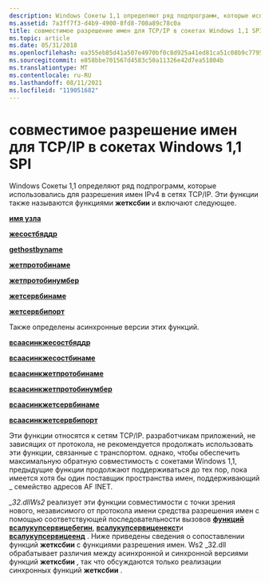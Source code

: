 ```yaml
---
description: Windows Сокеты 1,1 определяют ряд подпрограмм, которые использовались для разрешения имен IPv4 в сетях TCP/IP. Эти функции также называются функциями Жетксбии и включают следующее.
ms.assetid: 7a3ff7f3-d4b9-4900-8fd8-708a89c78c0a
title: совместимое разрешение имен для TCP/IP в сокетах Windows 1,1 SPI
ms.topic: article
ms.date: 05/31/2018
ms.openlocfilehash: ea355eb85d41a507e4970bf0c8d925a41ed81ca51c08b9c77955ad702a62d27c
ms.sourcegitcommit: e858bbe701567d4583c50a11326e42d7ea51804b
ms.translationtype: MT
ms.contentlocale: ru-RU
ms.lasthandoff: 08/11/2021
ms.locfileid: "119051682"
---
```

# <a name="compatible-name-resolution-for-tcpip-in-the-windows-sockets-11-spi"></a>совместимое разрешение имен для TCP/IP в сокетах Windows 1,1 SPI

Windows Сокеты 1,1 определяют ряд подпрограмм, которые использовались для разрешения имен IPv4 в сетях TCP/IP. Эти функции также называются функциями **жетксбии** и включают следующее.

[**имя узла**](/windows/desktop/api/winsock/nf-winsock-gethostname)

[**жесостбяддр**](/windows/win32/api/wsipv6ok/nf-wsipv6ok-gethostbyaddr)

[**gethostbyname**](/windows/win32/api/wsipv6ok/nf-wsipv6ok-gethostbyname)

[**жетпротобинаме**](/windows/desktop/api/winsock/nf-winsock-getprotobyname)

[**жетпротобинумбер**](/windows/desktop/api/winsock/nf-winsock-getprotobynumber)

[**жетсервбинаме**](/windows/desktop/api/winsock/nf-winsock-getservbyname)

[**жетсервбипорт**](/windows/desktop/api/winsock/nf-winsock-getservbyport)

Также определены асинхронные версии этих функций.

[**всаасинкжесостбяддр**](/windows/win32/api/winsock/nf-winsock-wsaasyncgethostbyaddr)

[**всаасинкжесостбинаме**](/windows/win32/api/winsock/nf-winsock-wsaasyncgethostbyname)

[**всаасинкжетпротобинаме**](/windows/desktop/api/winsock/nf-winsock-wsaasyncgetprotobyname)

[**всаасинкжетпротобинумбер**](/windows/desktop/api/winsock/nf-winsock-wsaasyncgetprotobynumber)

[**всаасинкжетсервбинаме**](/windows/desktop/api/winsock/nf-winsock-wsaasyncgetservbyname)

[**всаасинкжетсервбипорт**](/windows/desktop/api/winsock/nf-winsock-wsaasyncgetservbyport)

Эти функции относятся к сетям TCP/IP. разработчикам приложений, не зависящих от протокола, не рекомендуется продолжать использовать эти функции, связанные с транспортом. однако, чтобы обеспечить максимальную обратную совместимость с сокетами Windows 1,1, предыдущие функции продолжают поддерживаться до тех пор, пока имеется хотя бы один поставщик пространства имен, поддерживающий \_ семейство адресов AF INET.

*\_32.dllWs2* реализует эти функции совместимости с точки зрения нового, независимого от протокола имени средства разрешения имен с помощью соответствующей последовательности вызовов [**функций всалукупсервицебегин**](/windows/desktop/api/Winsock2/nf-winsock2-wsalookupservicebegina), [**всалукупсервиценекст**](/windows/desktop/api/Winsock2/nf-winsock2-wsalookupservicenexta)и [**всалукупсервицеенд**](/windows/desktop/api/Winsock2/nf-winsock2-wsalookupserviceend) . Ниже приведены сведения о сопоставлении функций **жетксбии** с функциями разрешения имен. Ws2 \_32.dll обрабатывает различия между асинхронной и синхронной версиями функций **жетксбии** , так что обсуждаются только реализации синхронных функций **жетксбии** .

 

 
